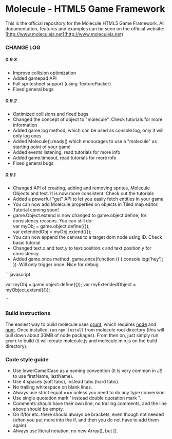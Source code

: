 Molecule - HTML5 Game Framework
===============================

This is the official repository for the Molecule HTML5 Game Framework. All
documentation, features and examples can be seen on the official website:
[http://www.moleculejs.net](http://www.moleculejs.net)

### CHANGE LOG

##### 0.9.3
- Improve collision optimization
- Added gamepad API
- Full spritesheet support (using TexturePacker)
- Fixed general bugs

##### 0.9.2
- Optimized collisions and fixed bugs
- Changed the concept of object to "molecule". Check tutorials for more information
- Added game.log method, which can be used as console.log, only it will only log ones
- Added Molecule().ready() which encourages to use a "molecule" as starting point of your game
- Added events listening, read tutorials for more info
- Added game.timeout, read tutorials for more info
- Fixed general bugs

##### 0.9.1
- Changed API of creating, adding and removing sprites, Molecule Objects and text. It is now more consistent. Check out the tutorials
- Added a powerful "get" API to let you easily fetch entities in your game
- You can now add Molecule properties on objects in Tiled map editor. Tutorial coming soon!
- game.Object.extend is now changed to game.object.define, for consistency reasons. You can still do:<br> var myObj = game.object.define({});<br> var extendedObj = myObj.extend({});
- You can now append the canvas to a target dom node using ID. Check basic tutorial
- Changed text.x and text.y to text.position.x and text.position.y for consistency
- Added game.once method. game.once(function () { console.log('hey'); }). Will only trigger once. Nice for debug

´´´javascript

var myObj = game.object.define({});
var myExtendedObject = myObject.extend({});

´´´

### Build instructions

The easiest way to build molecule uses [grunt](http://gruntjs.com/), which requires [node](http://www.nodejs.org/) and [npm](https://npmjs.org/). Once installed, run ```npm install``` from molecule root directory (this will pull down about 30MB of node packages). From then on, just simply run ```grunt``` to build (it will create molecule.js and molecule.min.js on the build directory).

### Code style guide

- Use lowerCamelCase as a naming convention (It is very common in JS to use firstName, lastName).
- Use 4 spaces (soft tabs), instead tabs (hard tabs).
- No trailing whitespace on blank lines.
- Always use strict equal === unless you need to do any type conversion.
- Use single quotation mark ' instead double quotation mark ".
- Comments should have their own line, no trailing comments, and the line above should be empty.
- On if/for etc. there should always be brackets, even though not needed (often you put more into the if, and then you do not have to add them again).
- Always use literal notation, no new Array(), but [].
